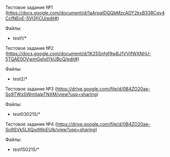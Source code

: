 Тестовое задание №1 (https://docs.google.com/document/d/1aArpaIDQQbMzcADY2kxB338Cqy4CcfNEnE-5Vl3fjCU/edit#)

Файлы:
* test1/*

Тестовое задание №2 (https://docs.google.com/document/d/1K25Snfgf9wBJ1VVjfWXNhU-5TQAE0OVwmGshdYkUBcQ/edit#)

Файлы:
* test2/*

Тестовое задание №3 (https://drive.google.com/file/d/0B4ZO20ae-So9TWxSWmtIalpTNXM/view?usp=sharing)

Файлы:
* test030215/*

Тестовое задание №4 (https://drive.google.com/file/d/0B4ZO20ae-So9SVk5LXQxdWpEUlk/view?usp=sharing)

Файлы:

* test150215/*